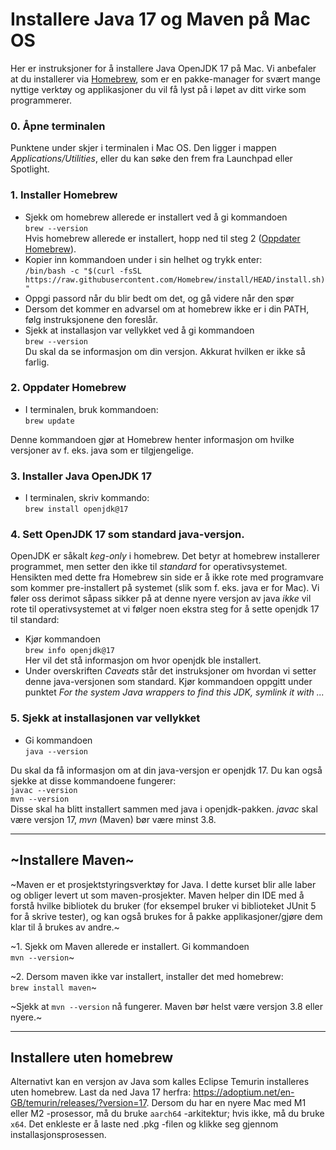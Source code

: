 # Installere Java 17 og Maven på Mac OS

Her er instruksjoner for å installere Java OpenJDK 17 på Mac. Vi anbefaler at du installerer via [Homebrew](https://brew.sh/), som er en pakke-manager for svært mange nyttige verktøy og applikasjoner du vil få lyst på i løpet av ditt virke som programmerer.

### 0. Åpne terminalen
Punktene under skjer i terminalen i Mac OS. Den ligger i mappen *Applications/Utilities*, eller du kan søke den frem fra Launchpad eller Spotlight.

### 1. Installer Homebrew
- Sjekk om homebrew allerede er installert ved å gi kommandoen<br/>
`brew --version`<br/>
Hvis homebrew allerede er installert, hopp ned til steg 2 ([Oppdater Homebrew](#2-oppdater-homebrew)).
- Kopier inn kommandoen under i sin helhet og trykk enter: <br/> `/bin/bash -c "$(curl -fsSL https://raw.githubusercontent.com/Homebrew/install/HEAD/install.sh)"`<br/>
- Oppgi passord når du blir bedt om det, og gå videre når den spør
- Dersom det kommer en advarsel om at homebrew ikke er i din PATH, følg instruksjonene den foreslår.
- Sjekk at installasjon var vellykket ved å gi kommandoen<br/>`brew --version`<br/>Du skal da se informasjon om din versjon. Akkurat hvilken er ikke så farlig.

### 2. Oppdater Homebrew
- I terminalen, bruk kommandoen:<br/>
`brew update`<br/>

Denne kommandoen gjør at Homebrew henter informasjon om hvilke versjoner av f. eks. java som er tilgjengelige.

### 3. Installer Java OpenJDK 17
- I terminalen, skriv kommando:<br/>
`brew install openjdk@17`

### 4. Sett OpenJDK 17 som standard java-versjon.
OpenJDK er såkalt *keg-only* i homebrew. Det betyr at homebrew installerer programmet, men setter den ikke til *standard* for operativsystemet. Hensikten med dette fra Homebrew sin side er å ikke rote med programvare som kommer pre-installert på systemet (slik som f. eks. java er for Mac). Vi føler oss derimot såpass sikker på at denne nyere versjon av java *ikke* vil rote til operativsystemet at vi følger noen ekstra steg for å sette openjdk 17 til standard:
 - Kjør kommandoen<br/>
`brew info openjdk@17`<br/>
        Her vil det stå informasjon om hvor openjdk ble installert.
- Under overskriften *Caveats* står det instruksjoner om hvordan vi setter denne java-versjonen som standard. Kjør kommandoen oppgitt under punktet *For the system Java wrappers to find this JDK, symlink it with ...*
    
### 5. Sjekk at installasjonen var vellykket
- Gi kommandoen<br/>`java --version`<br/>

Du skal da få informasjon om at din java-versjon er openjdk 17. Du kan også sjekke at disse kommandoene fungerer:<br/>
    `javac --version`<br/>
    `mvn --version`<br/>
    Disse skal ha blitt installert sammen med java i openjdk-pakken. *javac* skal være versjon 17, *mvn* (Maven) bør være minst 3.8.

---
## ~Installere Maven~

~Maven er et prosjektstyringsverktøy for Java. I dette kurset blir alle laber og obliger levert ut som maven-prosjekter. Maven helper din IDE med å forstå hvilke bibliotek du bruker (for eksempel bruker vi biblioteket JUnit 5 for å skrive tester), og kan også brukes for å pakke applikasjoner/gjøre dem klar til å brukes av andre.~

~1. Sjekk om Maven allerede er installert. Gi kommandoen<br/>
`mvn --version`~

~2. Dersom maven ikke var installert, installer det med homebrew:<br/>
`brew install maven`~

~Sjekk at `mvn --version` nå fungerer. Maven bør helst være versjon 3.8 eller nyere.~

---
## Installere uten homebrew

Alternativt kan en versjon av Java som kalles Eclipse Temurin installeres uten homebrew. Last da ned Java 17 herfra: https://adoptium.net/en-GB/temurin/releases/?version=17. Dersom du har en nyere Mac med M1 eller M2 -prosessor, må du bruke `aarch64` -arkitektur; hvis ikke, må du bruke `x64`. Det enkleste er å laste ned .pkg -filen og klikke seg gjennom installasjonsprosessen.
